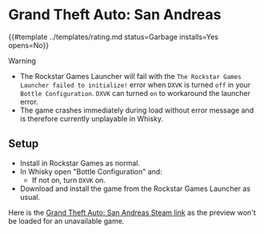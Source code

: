 # Grand Theft Auto: San Andreas
<!-- script:Aliases [
    "GTA SA",
    "GTA San Andreas",
    "Grand Theft Auto SA"
] -->

{{#template ../templates/rating.md status=Garbage installs=Yes opens=No}}

> [!WARNING]
> - The Rockstar Games Launcher will fail with the `The Rockstar Games Launcher failed to initialize!` error when `DXVK` is turned `off` in your `Bottle Configuration`. `DXVK` can turned `on` to workaround the launcher error.
> - The game crashes immediately during load without error message and is therefore currently unplayable in Whisky.

## Setup

- Install in Rockstar Games as normal.
- In Whisky open "Bottle Configuration" and:
  - If not on, turn `DXVK` on.
- Download and install the game from the Rockstar Games Launcher as usual.

Here is the [Grand Theft Auto: San Andreas Steam link](https://store.steampowered.com/app/12120/Grand_Theft_Auto_San_Andreas/) as the preview won't be loaded for an unavailable game.
